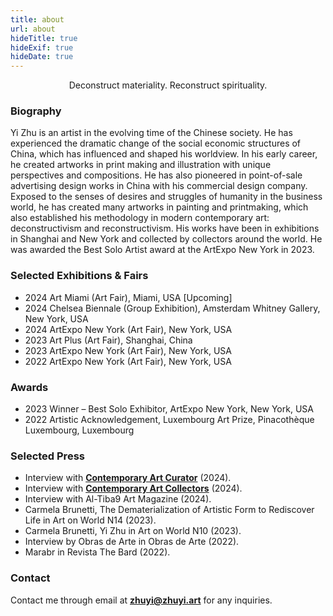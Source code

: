 ```yaml
---
title: about
url: about
hideTitle: true
hideExif: true
hideDate: true
---
```


<div align="center">
	<p>
        Deconstruct materiality. Reconstruct spirituality.
	</p>
</div>

### Biography

Yi Zhu is an artist in the evolving time of the Chinese society. He has experienced the dramatic change of the social economic structures of China, which has influenced and shaped his worldview. In his early career, he created artworks in print making and illustration with unique perspectives and compositions. He has also pioneered in point-of-sale advertising design works in China with his commercial design company. Exposed to the senses of desires and struggles of humanity in the business world, he has created many artworks in painting and printmaking, which also established his methodology in modern contemporary art: deconstructivism and reconstructivism. His works have been in exhibitions in Shanghai and New York and collected by collectors around the world. He was awarded the Best Solo Artist award at the ArtExpo New York in 2023.

### Selected Exhibitions & Fairs

- 2024        Art Miami (Art Fair), Miami, USA [Upcoming]
- 2024        Chelsea Biennale (Group Exhibition), Amsterdam Whitney Gallery, New York, USA
- 2024        ArtExpo New York (Art Fair), New York, USA
- 2023        Art Plus (Art Fair), Shanghai, China
- 2023        ArtExpo New York (Art Fair), New York, USA
- 2022        ArtExpo New York (Art Fair), New York, USA

### Awards
- 2023        Winner – Best Solo Exhibitor, ArtExpo New York, New York, USA
- 2022        Artistic Acknowledgement, Luxembourg Art Prize, Pinacothèque Luxembourg, Luxembourg 

### Selected Press
- Interview with [**Contemporary Art Curator**](https://www.contemporaryartcuratormagazine.com/home-2/yi-zhu-review) (2024).
- Interview with [**Contemporary Art Collectors**](https://www.contemporary-art-collectors.com/art-insights/yi-zhu) (2024).
- Interview with Al-Tiba9 Art Magazine (2024).
- Carmela Brunetti, The Dematerialization of Artistic Form to Rediscover Life in Art on World N14 (2023).
- Carmela Brunetti, Yi Zhu in Art on World N10 (2023).
- Interview by Obras de Arte in Obras de Arte (2022).
- Marabr in Revista The Bard (2022).


### Contact

Contact me through email at [**zhuyi@zhuyi.art**](mailto:zhuyi@zhuyi.art) for any inquiries.
